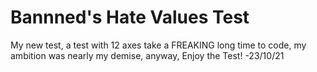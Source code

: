 # Bannned's Hate Values Test
My new test, a test with 12 axes take a FREAKING long time to code, my ambition was nearly my demise, anyway, Enjoy the Test!
-23/10/21
